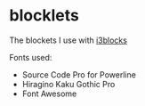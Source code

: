 # blocklets

The blockets I use with [i3blocks](https://github.com/vivien/i3blocks "i3blocks")

Fonts used:
- Source Code Pro for Powerline
- Hiragino Kaku Gothic Pro
- Font Awesome
